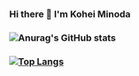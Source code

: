 ### Hi there 👋 I'm Kohei Minoda
### ![Anurag's GitHub stats](https://github-readme-stats.vercel.app/api?username=Kohei-kun-no&count_private=true&theme=gruvbox)
### [![Top Langs](https://github-readme-stats.vercel.app/api/top-langs/?username=Kohei-kun-no&layout=compact&theme=gruvbox)](https://github.com/Kohei-kun-no/github-readme-stats)

<!--
**Kohei-kun-no/Kohei-kun-no** is a ✨ _special_ ✨ repository because its `README.md` (this file) appears on your GitHub profile.

Here are some ideas to get you started:

- 🔭 I’m currently working on ...
- 🌱 I’m currently learning ...
- 👯 I’m looking to collaborate on ...
- 🤔 I’m looking for help with ...
- 💬 Ask me about ...
- 📫 How to reach me: ...
- 😄 Pronouns: ...
- ⚡ Fun fact: ...
-->



